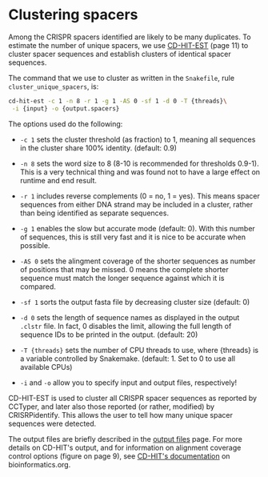 # Clustering spacers

Among the CRISPR spacers identified are likely to be many duplicates.
To estimate the number of unique spacers, we use
[CD-HIT-EST](https://www.bioinformatics.org/cd-hit/cd-hit-user-guide.pdf)
(page 11)
to cluster spacer sequences and establish clusters of identical spacer
sequences.

The command that we use to cluster as written in the `Snakefile`,
rule `cluster_unique_spacers`, is:

``` bash
cd-hit-est -c 1 -n 8 -r 1 -g 1 -AS 0 -sf 1 -d 0 -T {threads}\
 -i {input} -o {output.spacers}
```

The options used do the following:

- `-c 1` sets the cluster threshold (as fraction) to 1, meaning all sequences in
the cluster share 100% identity. (default: 0.9)

- `-n 8` sets the word size to 8 (8-10 is recommended for thresholds 0.9-1).
This is a very technical thing and was found not to have a large effect on
runtime and end result.

- `-r 1` includes reverse complements (0 = no, 1 = yes). This means spacer
sequences from either DNA strand may be included in a cluster, rather than
being identified as separate sequences.

- `-g 1` enables the slow but accurate mode (default: 0). With this number
of sequences, this is still very fast and it is nice to be accurate when
possible.

- `-AS 0` sets the alingment coverage of the shorter sequences as number of
positions that may be missed. 0 means the complete shorter sequence must
match the longer sequence against which it is compared.

- `-sf 1` sorts the output fasta file by decreasing cluster size (default: 0)

- `-d 0` sets the length of sequence names as displayed in the output
`.clstr` file. In fact, 0 disables the limit, allowing the full length
of sequence IDs to be printed in the output. (default: 20)

- `-T {threads}` sets the number of CPU threads to use, where {threads}
is a variable controlled by Snakemake.
(default: 1. Set to 0 to use all available CPUs)

- `-i` and `-o` allow you to specify input and output files, respectively!

CD-HIT-EST is used to cluster all CRISPR spacer sequences as reported by
CCTyper, and later also those reported (or rather, modified) by CRISRPidentify.
This allows the user to tell how many unique spacer sequences were detected.

The output files are briefly described in the
[output files](output_files.md#cluster-spacers-cctyper)
page. For more details on CD-HIT's output, and for information on
alignment coverage control options (figure on page 9), see
[CD-HIT's documentation](http://www.bioinformatics.org/cd-hit/cd-hit-user-guide.pdf)
on bioinformatics.org.
